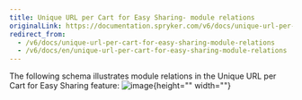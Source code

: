 ```yaml
---
title: Unique URL per Cart for Easy Sharing- module relations
originalLink: https://documentation.spryker.com/v6/docs/unique-url-per-cart-for-easy-sharing-module-relations
redirect_from:
  - /v6/docs/unique-url-per-cart-for-easy-sharing-module-relations
  - /v6/docs/en/unique-url-per-cart-for-easy-sharing-module-relations
---
```


The following schema illustrates module relations in the Unique URL per Cart for Easy Sharing feature:
![image](https://spryker.s3.eu-central-1.amazonaws.com/docs/Features/Shopping+Cart/Unique+URL+per+Cart+for+Easy+Sharing/unique-url-module-diagram.png){height="" width=""}
